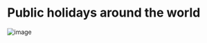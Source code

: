 # Public holidays around the world

![image](https://user-images.githubusercontent.com/3474106/206804716-58ffd68f-4f9c-4102-bae6-12b7bd5f36ee.png)
